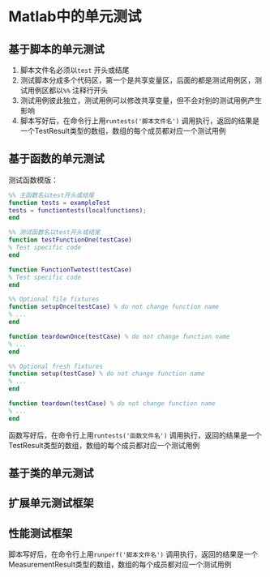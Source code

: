 # Matlab中的单元测试

## 基于脚本的单元测试

1. 脚本文件名必须以`test` 开头或结尾
2. 测试脚本分成多个代码区，第一个是共享变量区，后面的都是测试用例区，测试用例区都以`%%` 注释行开头
3. 测试用例彼此独立，测试用例可以修改共享变量，但不会对别的测试用例产生影响
4. 脚本写好后，在命令行上用`runtests('脚本文件名')` 调用执行，返回的结果是一个TestResult类型的数组，数组的每个成员都对应一个测试用例

## 基于函数的单元测试

测试函数模版：

```matlab
%% 主函数名以test开头或结尾
function tests = exampleTest
tests = functiontests(localfunctions);
end

%% 测试函数名以test开头或结尾
function testFunctionOne(testCase)
% Test specific code
end

function FunctionTwotest(testCase)
% Test specific code
end

%% Optional file fixtures
function setupOnce(testCase) % do not change function name
% ...
end

function teardownOnce(testCase) % do not change function name
% ...
end

%% Optional fresh fixtures  
function setup(testCase) % do not change function name
% ...
end

function teardown(testCase) % do not change function name
% ...
end
```

函数写好后，在命令行上用`runtests('函数文件名')` 调用执行，返回的结果是一个TestResult类型的数组，数组的每个成员都对应一个测试用例

## 基于类的单元测试

## 扩展单元测试框架

## 性能测试框架

脚本写好后，在命令行上用`runperf('脚本文件名')` 调用执行，返回的结果是一个MeasurementResult类型的数组，数组的每个成员都对应一个测试用例